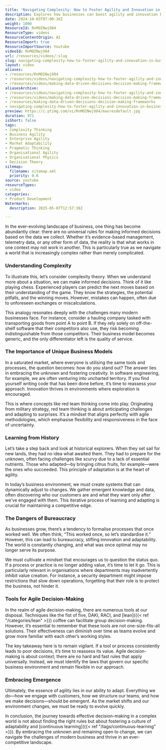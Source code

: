 ```yaml
---
title: 'Navigating Complexity: How to Foster Agility and Innovation in Business Decision-Making'
description: Explores how businesses can boost agility and innovation by adapting decision-making, avoiding bureaucracy, and fostering continuous learning in complex environments.
date: 2024-10-03T07:00:16Z
weight: 1000
ResourceId: RnMOINwjO84
ResourceType: videos
ResourceContentOrigin: AI
ResourceImport: true
ResourceImportSource: Youtube
videoId: RnMOINwjO84
url: /resources/videos/:slug
slug: navigating-complexity-how-to-foster-agility-and-innovation-in-business-decision-making
layout: video
aliases:
- /resources/RnMOINwjO84
- /resources/videos/navigating-complexity-how-to-foster-agility-and-innovation-in-business-decision-making
- /resources/videos/making-data-driven-decisions-decision-making-frameworks
aliasesArchive:
- /resources/videos/navigating-complexity-how-to-foster-agility-and-innovation-in-business-decision-making
- /resources/videos/making-data-driven-decisions-decision-making-frameworks
- /resources/making-data-driven-decisions-decision-making-frameworks
- navigating-complexity-how-to-foster-agility-and-innovation-in-business-decision-making
preview: https://i.ytimg.com/vi/RnMOINwjO84/maxresdefault.jpg
duration: 971
isShort: false
tags:
- Complexity Thinking
- Business Agility
- Enterprise Agility
- Market Adaptability
- Pragmatic Thinking
- Organisational Agility
- Organisational Physics
- Decision Theory
sitemap:
  filename: sitemap.xml
  priority: 0.6
source: youtube
resourceTypes:
- video
categories:
- Product Development
Watermarks:
  description: 2025-05-07T12:57:38Z

---
```

In the ever-evolving landscape of business, one thing has become abundantly clear: there are no universal rules for making informed decisions based on the data we collect. Whether it’s evidence-based management, telemetry data, or any other form of data, the reality is that what works in one context may not work in another. This is particularly true as we navigate a world that is increasingly complex rather than merely complicated.

### Understanding Complexity

To illustrate this, let’s consider complexity theory. When we understand more about a situation, we can make informed decisions. Think of it like playing chess. Experienced players can predict the next moves based on their understanding of the game. They know the strategies, the potential pitfalls, and the winning moves. However, mistakes can happen, often due to unforeseen exchanges or miscalculations. 

This analogy resonates deeply with the challenges many modern businesses face. For instance, consider a hauling company tasked with transporting goods from point A to point B. If they rely solely on off-the-shelf software that their competitors also use, they risk becoming indistinguishable from those competitors. Their business model becomes generic, and the only differentiator left is the quality of service. 

### The Importance of Unique Business Models

In a saturated market, where everyone is utilising the same tools and processes, the question becomes: how do you stand out? The answer lies in embracing the unknown and fostering creativity. In software engineering, for example, we are often venturing into uncharted territory. If you find yourself writing code that has been done before, it’s time to reassess your approach. Innovation thrives in environments where exploration is encouraged.

This is where concepts like red team thinking come into play. Originating from military strategy, red team thinking is about anticipating challenges and adapting to surprises. It’s a mindset that aligns perfectly with agile methodologies, which emphasise flexibility and responsiveness in the face of uncertainty.

### Learning from History

Let’s take a step back and look at historical explorers. When they set sail for new lands, they had no idea what awaited them. They had to prepare for the unknown, often facing challenges like scurvy due to a lack of essential nutrients. Those who adapted—by bringing citrus fruits, for example—were the ones who succeeded. This principle of adaptation is at the heart of agility. 

In today’s business environment, we must create systems that can dynamically adjust to changes. We gather emergent knowledge and data, often discovering who our customers are and what they want only after we’ve engaged with them. This iterative process of learning and adapting is crucial for maintaining a competitive edge.

### The Dangers of Bureaucracy

As businesses grow, there’s a tendency to formalise processes that once worked well. We often think, “This worked once, so let’s standardise it.” However, this can lead to bureaucracy, stifling innovation and adaptability. The world is constantly changing, and what was once optimal may no longer serve its purpose. 

We must cultivate a mindset that encourages us to question the status quo. If a process or practice is no longer adding value, it’s time to let it go. This is particularly relevant in organisations where departments may inadvertently inhibit value creation. For instance, a security department might impose restrictions that slow down operations, forgetting that their role is to protect the business, not hinder it.

### Tools for Agile Decision-Making

In the realm of agile decision-making, there are numerous tools at our disposal. Techniques like the fist of five, DAKI, RACI, and [lean]({{< ref "/categories/lean" >}}) coffee can facilitate group decision-making. However, it’s essential to remember that these tools are not one-size-fits-all solutions. Their effectiveness can diminish over time as teams evolve and grow more familiar with each other’s working styles.

The key takeaway here is to remain vigilant. If a tool or process consistently leads to poor decisions, it’s time to reassess its value. Agile decision-making is about context; there are no hard and fast rules that apply universally. Instead, we must identify the laws that govern our specific business environment and remain flexible in our approach.

### Embracing Emergence

Ultimately, the essence of agility lies in our ability to adapt. Everything we do—how we engage with customers, how we structure our teams, and how we make decisions—should be emergent. As the market shifts and our environment changes, we must be ready to evolve quickly. 

In conclusion, the journey towards effective decision-making in a complex world is not about finding the right rules but about fostering a culture of adaptability and [continuous learning]({{< ref "/tags/continuous-learning" >}}). By embracing the unknown and remaining open to change, we can navigate the challenges of modern business and thrive in an ever-competitive landscape.
